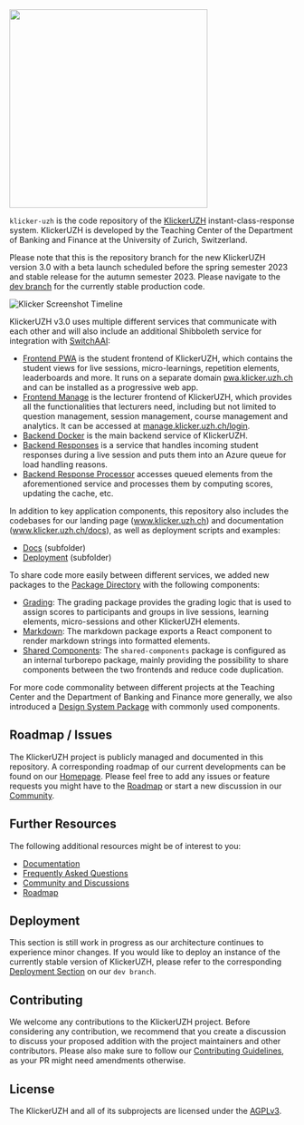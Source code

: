 <img src="https://manage.klicker.uzh.ch/KlickerLogo.png" width="350">

`klicker-uzh` is the code repository of the [KlickerUZH](https://www.klicker.uzh.ch/) instant-class-response system. KlickerUZH is developed by the Teaching Center of the Department of Banking and Finance at the University of Zurich, Switzerland.

Please note that this is the repository branch for the new KlickerUZH version 3.0 with a beta launch scheduled before the spring semester 2023 and stable release for the autumn semester 2023. Please navigate to the [dev branch](https://github.com/uzh-bf/klicker-uzh/tree/dev) for the currently stable production code.

![Klicker Screenshot Timeline](https://www.klicker.uzh.ch/img/timeline_mac.png)

KlickerUZH v3.0 uses multiple different services that communicate with each other and will also include an additional Shibboleth service for integration with [SwitchAAI](https://www.switch.ch/aai/):

- [Frontend PWA](https://github.com/uzh-bf/klicker-uzh/tree/v2/apps/frontend-pwa) is the student frontend of KlickerUZH, which contains the student views for live sessions, micro-learnings, repetition elements, leaderboards and more. It runs on a separate domain [pwa.klicker.uzh.ch](https://pwa.klicker.uzh.ch/) and can be installed as a progressive web app.
- [Frontend Manage](https://github.com/uzh-bf/klicker-uzh/tree/v2/apps/frontend-manage) is the lecturer frontend of KlickerUZH, which provides all the functionalities that lecturers need, including but not limited to question management, session management, course management and analytics. It can be accessed at [manage.klicker.uzh.ch/login](https://manage.klicker.uzh.ch/login).
- [Backend Docker](https://github.com/uzh-bf/klicker-uzh/tree/v2/apps/backend-docker) is the main backend service of KlickerUZH.
- [Backend Responses](https://github.com/uzh-bf/klicker-uzh/tree/v2/apps/backend-responses) is a service that handles incoming student responses during a live session and puts them into an Azure queue for load handling reasons.
- [Backend Response Processor](https://github.com/uzh-bf/klicker-uzh/tree/v2/apps/backend-response-processor) accesses queued elements from the aforementioned service and processes them by computing scores, updating the cache, etc.

In addition to key application components, this repository also includes the codebases for our landing page (www.klicker.uzh.ch) and documentation (www.klicker.uzh.ch/docs), as well as deployment scripts and examples:

- [Docs](https://github.com/uzh-bf/klicker-uzh/tree/v2/apps/docs) (subfolder)
- [Deployment](https://github.com/uzh-bf/klicker-uzh/tree/v2/deploy) (subfolder)

To share code more easily between different services, we added new packages to the [Package Directory](https://github.com/uzh-bf/klicker-uzh/tree/v2/packages) with the following components:

- [Grading](https://github.com/uzh-bf/klicker-uzh/tree/v2/packages/grading): The grading package provides the grading logic that is used to assign scores to participants and groups in live sessions, learning elements, micro-sessions and other KlickerUZH elements.
- [Markdown](https://github.com/uzh-bf/klicker-uzh/tree/v2/packages/markdown): The markdown package exports a React component to render markdown strings into formatted elements.
- [Shared Components](https://github.com/uzh-bf/klicker-uzh/tree/v2/packages/shared-components): The `shared-components` package is configured as an internal turborepo package, mainly providing the possibility to share components between the two frontends and reduce code duplication.

For more code commonality between different projects at the Teaching Center and the Department of Banking and Finance more generally, we also introduced a [Design System Package](https://github.com/uzh-bf/design-system) with commonly used components.

## Roadmap / Issues

The KlickerUZH project is publicly managed and documented in this repository. A corresponding roadmap of our current developments can be found on our [Homepage](https://www.klicker.uzh.ch/development). Please feel free to add any issues or feature requests you might have to the [Roadmap](https://klicker-uzh.feedbear.com) or start a new discussion in our [Community](https://community.klicker.uzh.ch/).

## Further Resources

The following additional resources might be of interest to you:

- [Documentation](https://www.klicker.uzh.ch/introduction/getting_started)
- [Frequently Asked Questions](https://www.klicker.uzh.ch/faq)
- [Community and Discussions](https://www.klicker.uzh.ch/community)
- [Roadmap](https://klicker-uzh.feedbear.com)

## Deployment

This section is still work in progress as our architecture continues to experience minor changes. If you would like to deploy an instance of the currently stable version of KlickerUZH, please refer to the corresponding [Deployment Section](https://github.com/uzh-bf/klicker-uzh/tree/dev#deployment) on our `dev branch`.

## Contributing

We welcome any contributions to the KlickerUZH project. Before considering any contribution, we recommend that you create a discussion to discuss your proposed addition with the project maintainers and other contributors. Please also make sure to follow our [Contributing Guidelines](https://www.klicker.uzh.ch/contributing/contributing_guidelines), as your PR might need amendments otherwise.

## License

The KlickerUZH and all of its subprojects are licensed under the [AGPLv3](https://www.gnu.org/licenses/agpl-3.0.de.html).
